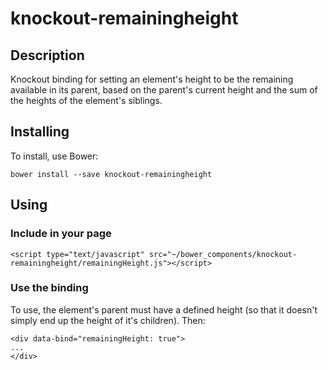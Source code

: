 # knockout-remainingheight
## Description
Knockout binding for setting an element's height to be the remaining available in its parent, based on the parent's current height and the sum of the heights of the element's siblings.

## Installing
To install, use Bower:

`bower install --save knockout-remainingheight`

## Using
### Include in your page
`<script type="text/javascript" src="~/bower_components/knockout-remainingheight/remainingHeight.js"></script>`

### Use the binding
To use, the element's parent must have a defined height (so that it doesn't simply end up the height of it's children). Then:

```
<div data-bind="remainingHeight: true">
...
</div>
```
